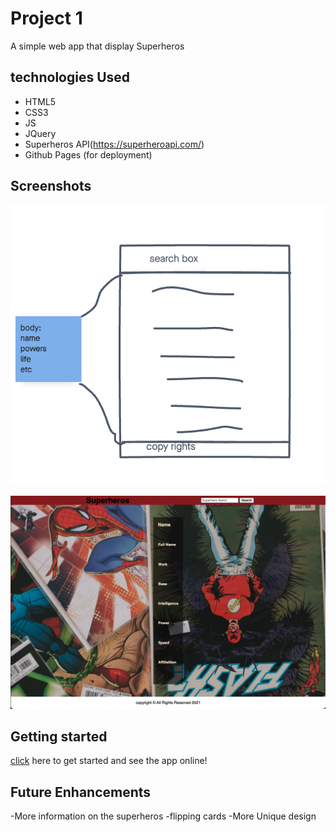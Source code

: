 # Project 1

A simple web app that display Superheros

## technologies Used
- HTML5
- CSS3
- JS
- JQuery
- Superheros API(https://superheroapi.com/)
- Github Pages (for deployment)

## Screenshots

![wireframe](./imgs/wireframe.png)

![final Result](./imgs/final-touch.png)
## Getting started
[click](https://angeluz100.github.io/Project--1/.) here to get started and see the app online! 

## Future Enhancements
-More information on the superheros
-flipping cards
-More Unique design
